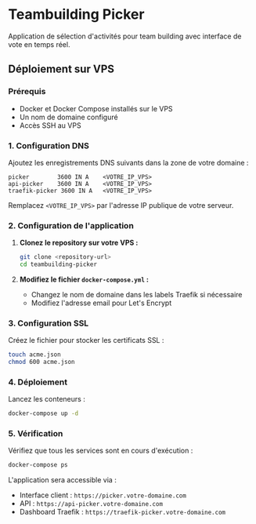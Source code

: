 # Teambuilding Picker

Application de sélection d'activités pour team building avec interface de vote en temps réel.

## Déploiement sur VPS

### Prérequis

- Docker et Docker Compose installés sur le VPS
- Un nom de domaine configuré
- Accès SSH au VPS

### 1. Configuration DNS

Ajoutez les enregistrements DNS suivants dans la zone de votre domaine :

```dns
picker        3600 IN A    <VOTRE_IP_VPS>
api-picker    3600 IN A    <VOTRE_IP_VPS>
traefik-picker 3600 IN A   <VOTRE_IP_VPS>
```

Remplacez `<VOTRE_IP_VPS>` par l'adresse IP publique de votre serveur.

### 2. Configuration de l'application

1. **Clonez le repository sur votre VPS :**
   ```bash
   git clone <repository-url>
   cd teambuilding-picker
   ```

2. **Modifiez le fichier `docker-compose.yml` :**
   - Changez le nom de domaine dans les labels Traefik si nécessaire
   - Modifiez l'adresse email pour Let's Encrypt

### 3. Configuration SSL

Créez le fichier pour stocker les certificats SSL :

```bash
touch acme.json
chmod 600 acme.json
```

### 4. Déploiement

Lancez les conteneurs :

```bash
docker-compose up -d
```

### 5. Vérification

Vérifiez que tous les services sont en cours d'exécution :

```bash
docker-compose ps
```

L'application sera accessible via :
- Interface client : `https://picker.votre-domaine.com`
- API : `https://api-picker.votre-domaine.com`
- Dashboard Traefik : `https://traefik-picker.votre-domaine.com`